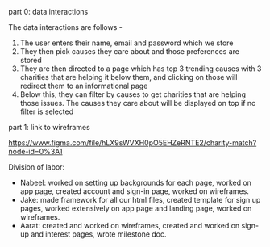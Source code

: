 part 0: data interactions 

The data interactions are follows - 
1. The user enters their name, email and password which we store 
2. They then pick causes they care about and those preferences are stored 
3. They are then directed to a page which has top 3 trending causes with 3 charities that are helping it below them, and clicking on those will redirect them to an informational page
4. Below this, they can filter by causes to get charities that are helping those issues. The causes they care about will be displayed on top if no filter is selected

part 1: link to wireframes 

https://www.figma.com/file/hLX9sWVXH0pO5EHZeRNTE2/charity-match?node-id=0%3A1

Division of labor:

 - Nabeel: worked on setting up backgrounds for each page, worked on app page, created account and sign-in page, worked on wireframes.
 - Jake: made framework for all our html files, created template for sign up pages, worked extensively on app page and landing page, worked on wireframes.
 - Aarat: created and worked on wireframes, created and worked on sign-up and interest pages, wrote milestone doc.